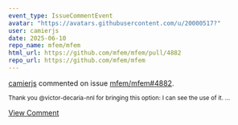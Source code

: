 ```yaml
---
event_type: IssueCommentEvent
avatar: "https://avatars.githubusercontent.com/u/20000517?"
user: camierjs
date: 2025-06-10
repo_name: mfem/mfem
html_url: https://github.com/mfem/mfem/pull/4882
repo_url: https://github.com/mfem/mfem
---
```


<a href='https://github.com/camierjs' target='_blank'>camierjs</a> commented on issue <a href='https://github.com/mfem/mfem/pull/4882' target='_blank'>mfem/mfem#4882</a>.

<small>Thank you @victor-decaria-nnl for bringing this option: I can see the use of it....</small>

<a href='https://github.com/mfem/mfem/pull/4882' target='_blank'>View Comment</a>
